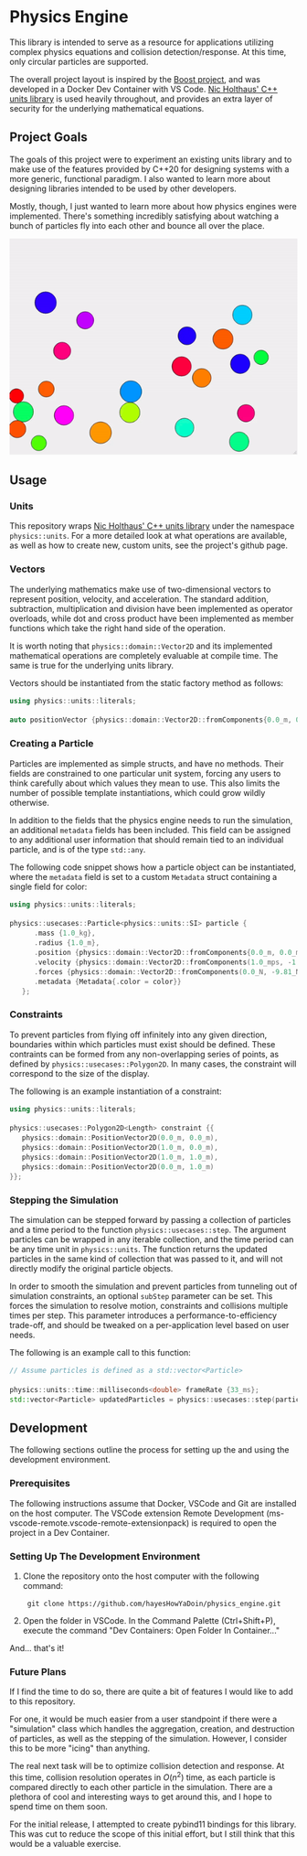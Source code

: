 # Physics Engine

This library is intended to serve as a resource for applications utilizing 
complex physics equations and collision detection/response. At this time, only 
circular particles are supported.

The overall project layout is inspired by the [Boost project][1], and was 
developed in a Docker Dev Container with VS Code.
[Nic Holthaus' C++ units library][2] is used heavily throughout, and provides 
an extra layer of security for the underlying mathematical equations.

## Project Goals

The goals of this project were to experiment an existing units library 
and to make use of the features provided by C++20 for designing systems with 
a more generic, functional paradigm. I also wanted to learn more about 
designing libraries intended to be used by other developers.

Mostly, though, I just wanted to learn more about how physics engines were 
implemented. There's something incredibly satisfying about watching a bunch of 
particles fly into each other and bounce all over the place.

![](resource/collision.gif)

## Usage

### Units

This repository wraps [Nic Holthaus' C++ units library][2] under the namespace 
`physics::units`. For a more detailed look at what operations are available, 
as well as how to create new, custom units, see the project's github page.

### Vectors

The underlying mathematics make use of two-dimensional vectors to represent 
position, velocity, and acceleration. The standard addition, subtraction, 
multiplication and division have been implemented as operator overloads, while 
dot and cross product have been implemented as member functions which take the 
right hand side of the operation.

It is worth noting that `physics::domain::Vector2D` and its implemented 
mathematical operations are completely evaluable at compile time. The same is 
true for the underlying units library.

Vectors should be instantiated from the static factory method as follows:

```cpp
using physics::units::literals;

auto positionVector {physics::domain::Vector2D::fromComponents{0.0_m, 0.0_m}};
```

### Creating a Particle

Particles are implemented as simple structs, and have no methods. Their fields 
are constrained to one particular unit system, forcing any users to think 
carefully about which values they mean to use. This also limits the number of 
possible template instantiations, which could grow wildly otherwise.

In addition to the fields that the physics engine needs to run the simulation, 
an additional `metadata` fields has been included. This field can be assigned 
to any additional user information that should remain tied to an individual 
particle, and is of the type `std::any`.

The following code snippet shows how a particle object can be instantiated, 
where the `metadata` field is set to a custom `Metadata` struct containing a 
single field for color:

```cpp
using physics::units::literals;

physics::usecases::Particle<physics::units::SI> particle {
      .mass {1.0_kg},
      .radius {1.0_m},
      .position {physics::domain::Vector2D::fromComponents{0.0_m, 0.0_m}},
      .velocity {physics::domain::Vector2D::fromComponents(1.0_mps, -1.0_mps)},
      .forces {physics::domain::Vector2D::fromComponents(0.0_N, -9.81_N)},
      .metadata {Metadata{.color = color}}
   };
```

### Constraints

To prevent particles from flying off infinitely into any given direction, 
boundaries within which particles must exist should be defined. These 
contraints can be formed from any non-overlapping series of points, as 
defined by `physics::usecases::Polygon2D`. In many cases, the constraint will 
correspond to the size of the display.

The following is an example instantiation of a constraint:

```cpp
using physics::units::literals;

physics::usecases::Polygon2D<Length> constraint {{
   physics::domain::PositionVector2D(0.0_m, 0.0_m),
   physics::domain::PositionVector2D(1.0_m, 0.0_m),
   physics::domain::PositionVector2D(1.0_m, 1.0_m),
   physics::domain::PositionVector2D(0.0_m, 1.0_m)
}};
```

### Stepping the Simulation

The simulation can be stepped forward by passing a collection of particles and 
a time period to the function `physics::usecases::step`. The argument particles 
can be wrapped in any iterable collection, and the time period can be any time 
unit in `physics::units`. The function returns the updated particles in the 
same kind of collection that was passed to it, and will not directly modify the 
original particle objects.

In order to smooth the simulation and prevent particles from tunneling out of 
simulation constraints, an optional `subStep` parameter can be set. This 
forces the simulation to resolve motion, constraints and collisions multiple 
times per step. This parameter introduces a performance-to-efficiency trade-off, 
and should be tweaked on a per-application level based on user needs.

The following is an example call to this function:

```cpp
// Assume particles is defined as a std::vector<Particle>

physics::units::time::milliseconds<double> frameRate {33_ms};
std::vector<Particle> updatedParticles = physics::usecases::step(particles, constraint, frameRate);
```

## Development

The following sections outline the process for setting up the and using the 
development environment.

### Prerequisites

The following instructions assume that Docker, VSCode and Git are installed on 
the host computer. The VSCode extension Remote Development 
(ms-vscode-remote.vscode-remote-extensionpack) is required to open the project 
in a Dev Container. 

### Setting Up The Development Environment

1) Clone the repository onto the host computer with the following command:
   ```
    git clone https://github.com/hayesHowYaDoin/physics_engine.git
   ```
2) Open the folder in VSCode. In the Command Palette (Ctrl+Shift+P), execute 
the command "Dev Containers: Open Folder In Container..."

And... that's it!

### Future Plans

If I find the time to do so, there are quite a bit of features I would like to 
add to this repository.

For one, it would be much easier from a user standpoint  if there were a 
"simulation" class which handles the aggregation, creation, and destruction of 
particles, as well as the stepping of the simulation. However, I consider this 
to be more "icing" than anything.

The real next task will be to optimize collision detection and response. At 
this time, collision resolution operates in $O(n^2)$ time, as each particle is 
compared directly to each other particle in the simulation. There are a 
plethora of cool and interesting ways to get around this, and I hope to spend 
time on them soon.

For the initial release, I attempted to create pybind11 bindings for this 
library. This was cut to reduce the scope of this initial effort, but I still 
think that this would be a valuable exercise.

[1]: https://github.com/boostorg/boost
[2]: https://github.com/nholthaus/units
